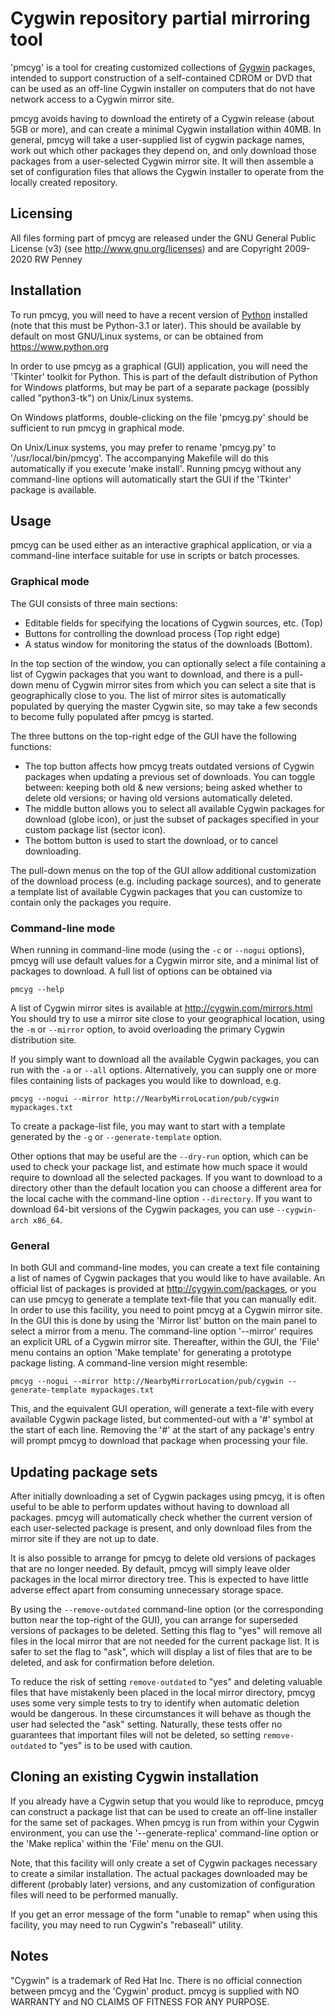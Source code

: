 # Cygwin repository partial mirroring tool

'pmcyg' is a tool for creating customized collections of
[Gygwin](https://www.cygwin.com) packages,
intended to support construction of a self-contained CDROM or DVD
that can be used as an off-line Cygwin installer on computers that
do not have network access to a Cygwin mirror site.

pmcyg avoids having to download the entirety of a Cygwin release
(about 5GB or more), and can create a minimal Cygwin installation within 40MB.
In general, pmcyg will take a user-supplied list of cygwin package names,
work out which other packages they depend on, and only download those packages
from a user-selected Cygwin mirror site.  It will then assemble a set of
configuration files that allows the Cygwin installer to operate from
the locally created repository.


## Licensing

All files forming part of pmcyg are released under
the GNU General Public License (v3) (see http://www.gnu.org/licenses)
and are Copyright 2009-2020 RW Penney


## Installation

To run pmcyg, you will need to have a recent version of
[Python](https://www.python.org) installed
(note that this must be Python-3.1 or later). This should be available
by default on most GNU/Linux systems, or can be obtained from
https://www.python.org

In order to use pmcyg as a graphical (GUI) application, you will need
the 'Tkinter' toolkit for Python. This is part of the default distribution of
Python for Windows platforms, but may be part of a separate package
(possibly called "python3-tk") on Unix/Linux systems.

On Windows platforms, double-clicking on the file 'pmcyg.py' should be
sufficient to run pmcyg in graphical mode.

On Unix/Linux systems, you may prefer to rename 'pmcyg.py'
to '/usr/local/bin/pmcyg'. The accompanying Makefile will do this
automatically if you execute 'make install'. Running pmcyg without any
command-line options will automatically start the GUI if the 'Tkinter'
package is available.


## Usage

pmcyg can be used either as an interactive graphical application,
or via a command-line interface suitable for use in scripts or batch processes.

### Graphical mode

The GUI consists of three main sections:
  * Editable fields for specifying the locations of Cygwin sources, etc. (Top)
  * Buttons for controlling the download process (Top right edge)
  * A status window for monitoring the status of the downloads (Bottom).

In the top section of the window, you can optionally select a file containing
a list of Cygwin packages that you want to download, and there is a pull-down
menu of Cygwin mirror sites from which you can select a site that is
geographically close to you. The list of mirror sites is automatically
populated by querying the master Cygwin site, so may take a few seconds
to become fully populated after pmcyg is started.

The three buttons on the top-right edge of the GUI have the following functions:
  * The top button affects how pmcyg treats outdated versions of Cygwin packages
    when updating a previous set of downloads. You can toggle between:
    keeping both old & new versions; being asked whether to delete old versions;
    or having old versions automatically deleted.
  * The middle button allows you to select all available Cygwin packages
    for download (globe icon), or just the subset of packages specified
    in your custom package list (sector icon).
  * The bottom button is used to start the download, or to cancel downloading.

The pull-down menus on the top of the GUI allow additional customization
of the download process (e.g. including package sources), and to generate
a template list of available Cygwin packages that you can customize
to contain only the packages you require.

### Command-line mode

When running in command-line mode (using the `-c` or `--nogui` options),
pmcyg will use default values for a Cygwin mirror site, and a minimal
list of packages to download. A full list of options can be obtained via

```
pmcyg --help
```

A list of Cygwin mirror sites is available at http://cygwin.com/mirrors.html
You should try to use a mirror site close to your geographical location,
using the `-m` or `--mirror` option, to avoid overloading the primary
Cygwin distribution site.

If you simply want to download all the available Cygwin packages,
you can run with the `-a` or `--all` options. Alternatively, you can
supply one or more files containing lists of packages you would like
to download, e.g.

```
pmcyg --nogui --mirror http://NearbyMirroLocation/pub/cygwin mypackages.txt
```

To create a package-list file, you may want to start with a template
generated by the `-g` or `--generate-template` option.

Other options that may be useful are the `--dry-run` option, which can be used
to check your package list, and estimate how much space it would require
to download all the selected packages. If you want to download to a directory
other than the default location you can choose a different area for the
local cache with the command-line option `--directory`. If you want
to download 64-bit versions of the Cygwin packages, you can use
`--cygwin-arch x86_64`.


### General

In both GUI and command-line modes, you can create a text file
containing a list of names of Cygwin packages that you would like to
have available. An official list of packages is provided at
http://cygwin.com/packages, or you can use pmcyg to generate a template
text-file that you can manually edit. In order to use this facility,
you need to point pmcyg at a Cygwin mirror site. In the GUI
this is done by using the 'Mirror list' button on the main panel to select
a mirror from a menu. The command-line option '--mirror' requires an
explicit URL of a Cygwin mirror site. Thereafter, within the GUI,
the 'File' menu contains an option 'Make template' for generating
a prototype package listing. A command-line version might resemble:

```
pmcyg --nogui --mirror http://NearbyMirrorLocation/pub/cygwin --generate-template mypackages.txt
```

This, and the equivalent GUI operation, will generate a text-file
with every available Cygwin package listed, but commented-out with
a '#' symbol at the start of each line. Removing the '#' at the start
of any package's entry will prompt pmcyg to download that package when
processing your file.



## Updating package sets

After initially downloading a set of Cygwin packages using pmcyg, it is often
useful to be able to perform updates without having to download all packages.
pmcyg will automatically check whether the current version of each
user-selected package is present, and only download files from the mirror site
if they are not up to date.

It is also possible to arrange for pmcyg to delete old versions of packages
that are no longer needed. By default, pmcyg will simply leave older packages
in the local mirror directory tree. This is expected to have little adverse
effect apart from consuming unnecessary storage space.

By using the `--remove-outdated` command-line option (or the corresponding
button near the top-right of the GUI), you can arrange for superseded
versions of packages to be deleted.
Setting this flag to "yes" will remove all files in the local mirror that
are not needed for the current package list. It is safer to set the flag to
"ask", which will display a list of files that are to be deleted, and ask for
confirmation before deletion.

To reduce the risk of setting `remove-outdated` to "yes" and deleting valuable
files that have mistakenly been placed in the local mirror directory,
pmcyg uses some very simple tests to try to identify when automatic deletion
would be dangerous. In these circumstances it will behave as though the user
had selected the "ask" setting. Naturally, these tests offer no guarantees
that important files will not be deleted, so setting `remove-outdated` to "yes"
is to be used with caution.


## Cloning an existing Cygwin installation

If you already have a Cygwin setup that you would like to reproduce,
pmcyg can construct a package list that can be used to create an off-line
installer for the same set of packages. When pmcyg is run from within
your Cygwin environment, you can use the '--generate-replica' command-line
option or the 'Make replica' within the 'File' menu on the GUI.

Note, that this facility will only create a set of Cygwin packages necessary
to create a similar installation. The actual packages downloaded may be
different (probably later) versions, and any customization of configuration
files will need to be performed manually.

If you get an error message of the form "unable to remap" when using this
facility, you may need to run Cygwin's "rebaseall" utility.


## Notes

"Cygwin" is a trademark of Red Hat Inc.
There is no official connection between pmcyg and the 'Cygwin' product.
pmcyg is supplied with NO WARRANTY and NO CLAIMS OF FITNESS FOR ANY PURPOSE.
